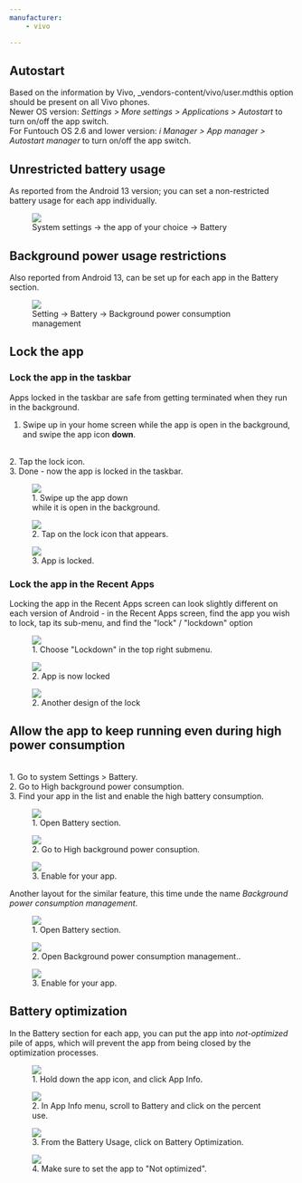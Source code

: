 ```yaml
---
manufacturer: 
    - vivo

---
```



## Autostart

Based on the information by Vivo, _vendors-content/vivo/user.mdthis option should be present on all Vivo phones.<br>
Newer OS version: *Settings > More settings > Applications > Autostart* to turn on/off the app switch.<br>
For Funtouch OS 2.6 and lower version: *i Manager > App manager > Autostart manager* to turn on/off the app switch.

## Unrestricted battery usage

As reported from the Android 13 version; you can set a non-restricted battery usage for each app individually.

<div class="img-block">
  <figure>
    <img src="/assets/img/vivo/vivo_battery_unrestricted.jpg">
    <figcaption> System settings → the app of your choice → Battery </figcaption>
  </figure>

</div>

## Background power usage restrictions

Also reported from Android 13, can be set up for each app in the Battery section.

<div class="img-block">
  <figure>
    <img src="/assets/img/vivo/vivo_background_power_usage.jpg">
    <figcaption> Setting  → Battery  → Background power consumption management </figcaption>
  </figure>

</div>



## Lock the app

### Lock the app in the taskbar
Apps locked in the taskbar are safe from getting terminated when they run in the background.
<br>
1. Swipe up in your home screen while the app is open in the background, and swipe the app icon <strong>down</strong>.
<br>
2. Tap the lock icon.
<br>
3. Done - now the app is locked in the taskbar.

<div class="img-block">
  <figure>
    <img src="/assets/img/vivo/vivo_1.jpg">
    <figcaption>1. Swipe up the app down <br> while it is open in the background.</figcaption>
  </figure>

  <figure>
    <img src="/assets/img/vivo/vivo_2.jpg">
    <figcaption>2. Tap on the lock icon that appears.</figcaption>
  </figure>

  <figure>
    <img src="/assets/img/vivo/vivo_3.jpg">
    <figcaption>3. App is locked.</figcaption>
  </figure>

</div>

### Lock the app in the Recent Apps

Locking the app in the Recent Apps screen can look slightly different on each version of Android - in the Recent Apps screen, find the app you wish to lock, tap its sub-menu, and find the "lock" / "lockdown" option

<div class="img-block">
  <figure>
    <img src="/assets/img/vivo/vivo_lock.jpg">
    <figcaption>1. Choose "Lockdown" in the top right submenu.</figcaption>
  </figure>

  <figure>
    <img src="/assets/img/vivo/vivo_locked.jpg">
    <figcaption>2. App is now locked</figcaption>
  </figure>

  <figure>
    <img src="/assets/img/vivo/vivo_lock_3.jpg">
    <figcaption>2. Another design of the lock</figcaption>
  </figure>

</div>

## Allow the app to keep running even during high power consumption

<br>
1. Go to system Settings > Battery.
<br>
2. Go to High background power consumption.
<br>
3. Find your app in the list and enable the high battery consumption.

<div class="img-block">
  <figure>
    <img src="/assets/img/vivo/vivo_4.jpg">
    <figcaption>1. Open Battery section.</figcaption>
  </figure>

  <figure>
    <img src="/assets/img/vivo/vivo_5.jpg">
    <figcaption>2. Go to High background power consuption.</figcaption>
  </figure>

  <figure>
    <img src="/assets/img/vivo/vivo_6.jpg">
    <figcaption>3. Enable for your app.</figcaption>
  </figure>

</div>

Another layout for the similar feature, this time unde the name *Background power consumption management*.

<div class="img-block">
  <figure>
    <img src="/assets/img/vivo/vivo_battery_1.jpg">
    <figcaption>1. Open Battery section.</figcaption>
  </figure>

  <figure>
    <img src="/assets/img/vivo/vivo_battery_2.jpg">
    <figcaption>2. Open Background power consumption management..</figcaption>
  </figure>

  <figure>
    <img src="/assets/img/vivo/vivo_battery_3.jpg">
    <figcaption>3. Enable for your app.</figcaption>
  </figure>

</div>


## Battery optimization

In the Battery section for each app, you can put the app into *not-optimized* pile of apps, which will prevent the app from being closed by the optimization processes.

<div class="img-block">
  <figure>
    <img src="/assets/img/vivo/vivo_battery_optimization_1.jpg">
    <figcaption>1. Hold down the app icon, and click App Info.</figcaption>
  </figure>

  <figure>
    <img src="/assets/img/vivo/vivo_battery_optimization_2.jpg">
    <figcaption>2. In App Info menu, scroll to Battery and click on the percent use.</figcaption>
  </figure>

  <figure>
    <img src="/assets/img/vivo/vivo_battery_optimization_3.jpg">
    <figcaption>3. From the Battery Usage, click on Battery Optimization.</figcaption>
  </figure>

   <figure>
    <img src="/assets/img/vivo/vivo_battery_optimization_4.jpg">
    <figcaption>4. Make sure to set the app to "Not optimized".</figcaption>
  </figure>

</div>
